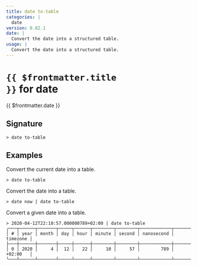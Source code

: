```yaml
---
title: date to-table
categories: |
  date
version: 0.82.1
date: |
  Convert the date into a structured table.
usage: |
  Convert the date into a structured table.
---
```


# <code>{{ $frontmatter.title }}</code> for date

<div class='command-title'>{{ $frontmatter.date }}</div>

## Signature

```> date to-table ```

## Examples

Convert the current date into a table.
```shell
> date to-table

```

Convert the date into a table.
```shell
> date now | date to-table

```

Convert a given date into a table.
```shell
> 2020-04-12T22:10:57.000000789+02:00 | date to-table
╭───┬──────┬───────┬─────┬──────┬────────┬────────┬────────────┬──────────╮
│ # │ year │ month │ day │ hour │ minute │ second │ nanosecond │ timezone │
├───┼──────┼───────┼─────┼──────┼────────┼────────┼────────────┼──────────┤
│ 0 │ 2020 │     4 │  12 │   22 │     10 │     57 │        789 │ +02:00   │
╰───┴──────┴───────┴─────┴──────┴────────┴────────┴────────────┴──────────╯

```
